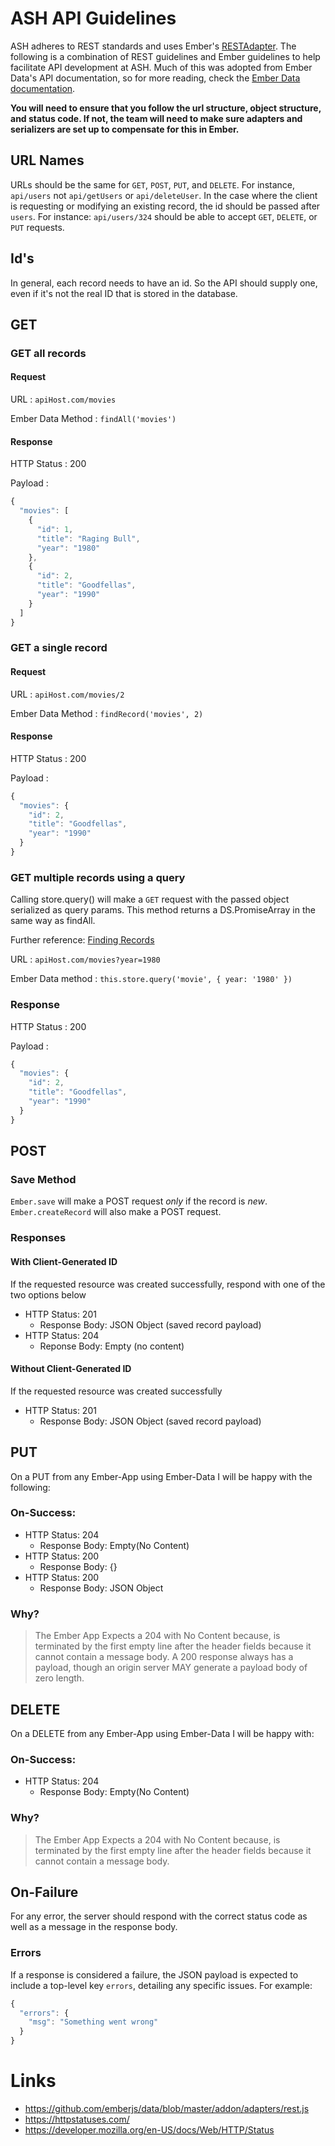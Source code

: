 # ASH API Guidelines

ASH adheres to REST standards and uses Ember's [RESTAdapter](http://emberjs.com/api/data/classes/DS.RESTAdapter.html). The following is a combination of REST guidelines and Ember guidelines to help facilitate API development at ASH. Much of this was adopted from Ember Data's API documentation, so for more reading, check the [Ember Data documentation](http://emberjs.com/api/data/).

**You will need to ensure that you follow the url structure, object structure, and status code. If not, the team will need to make sure adapters and serializers are set up to compensate for this in Ember.**

## URL Names
URLs should be the same for `GET`, `POST`, `PUT`, and `DELETE`. For instance, `api/users` not `api/getUsers` or `api/deleteUser`. In the case where the client is requesting or modifying an existing record, the id should be passed after  `users`. For instance: `api/users/324` should be able to accept `GET`, `DELETE`, or `PUT` requests.

## Id's
In general, each record needs to have an id. So the API should supply one, even if it's not the real ID that is stored in the database.

## GET

### GET all records
#### Request
URL
:   `apiHost.com/movies`  

Ember Data Method
:   `findAll('movies')`

#### Response

HTTP Status
:   200

Payload
:   
```javascript
{
  "movies": [
    {
      "id": 1,
      "title": "Raging Bull",
      "year": "1980"
    },
    {
      "id": 2,
      "title": "Goodfellas",
      "year": "1990"
    }
  ]
}
```

### GET a single record
#### Request
URL
:   `apiHost.com/movies/2`

Ember Data Method
:   `findRecord('movies', 2)`

#### Response

HTTP Status
:   200

Payload
:   
```javascript
{
  "movies": {
    "id": 2,
    "title": "Goodfellas",
    "year": "1990"
  }
}
```

### GET multiple records using a query
Calling store.query() will make a `GET` request with the passed object serialized as query params. This method returns a DS.PromiseArray in the same way as findAll.

Further reference: [Finding Records](https://guides.emberjs.com/v2.10.0/models/finding-records/)

URL
:   `apiHost.com/movies?year=1980`

Ember Data method
:   `this.store.query('movie', { year: '1980' })`

### Response

HTTP Status
:   200

Payload
:   
```javascript
{
  "movies": {
    "id": 2,
    "title": "Goodfellas",
    "year": "1990"
  }
}
```

## POST

### Save Method

`Ember.save` will make a POST request *only* if the record is *new*.  
`Ember.createRecord` will also make a POST request.

### Responses

#### With Client-Generated ID

If the requested resource was created successfully, respond with one of the two options below

- HTTP Status: 201
  - Response Body: JSON Object (saved record payload)
- HTTP Status: 204
  - Reponse Body: Empty (no content)

#### Without Client-Generated ID

If the requested resource was created successfully

- HTTP Status: 201
  - Response Body: JSON Object (saved record payload)

## PUT

On a PUT from any Ember-App using Ember-Data I will be happy with the following:

### On-Success:

* HTTP Status: 204
  + Response Body: Empty(No Content)
* HTTP Status: 200
  + Response Body: {}
* HTTP Status: 200
  + Response Body: JSON Object

### Why?

> The Ember App Expects a 204 with No Content because, is terminated by the first empty line after the header fields because it cannot contain a message body. A 200 response always has a payload, though an origin server MAY generate a payload body of zero length.

## DELETE

On a DELETE from any Ember-App using Ember-Data I will be happy with:

### On-Success:
* HTTP Status: 204
  + Response Body: Empty(No Content)

### Why?

>The Ember App Expects a 204 with No Content because, is terminated by the first empty line after the header fields because it cannot contain a message body.

## On-Failure

For any error, the server should respond with the correct status code as well as a message in the response body.



### Errors

If a response is considered a failure, the JSON payload is expected to include
a top-level key `errors`, detailing any specific issues. For example:

```js
{
  "errors": {
    "msg": "Something went wrong"
  }
}
```

# Links
- https://github.com/emberjs/data/blob/master/addon/adapters/rest.js
- https://httpstatuses.com/
- https://developer.mozilla.org/en-US/docs/Web/HTTP/Status
